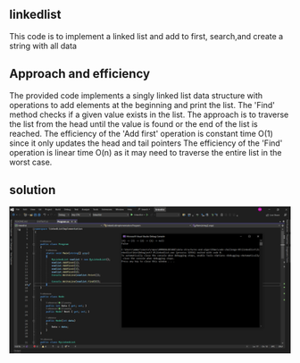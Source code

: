 ## linkedlist
This code is to implement a linked list and add to first, search,and create a string with all data  


## Approach and efficiency

The provided code implements a singly linked list data structure with operations to add elements at the beginning and print the list. The 'Find' method checks if a given value exists in the list. 
The approach is to traverse the list from the head until the value is found or the end of the list is reached.
The efficiency of the 'Add first' operation is constant time O(1) since it only updates the head and tail pointers
The efficiency of the 'Find' operation is linear time O(n) as it may need to traverse the entire list in the worst case.

## solution

![](./12.png)


